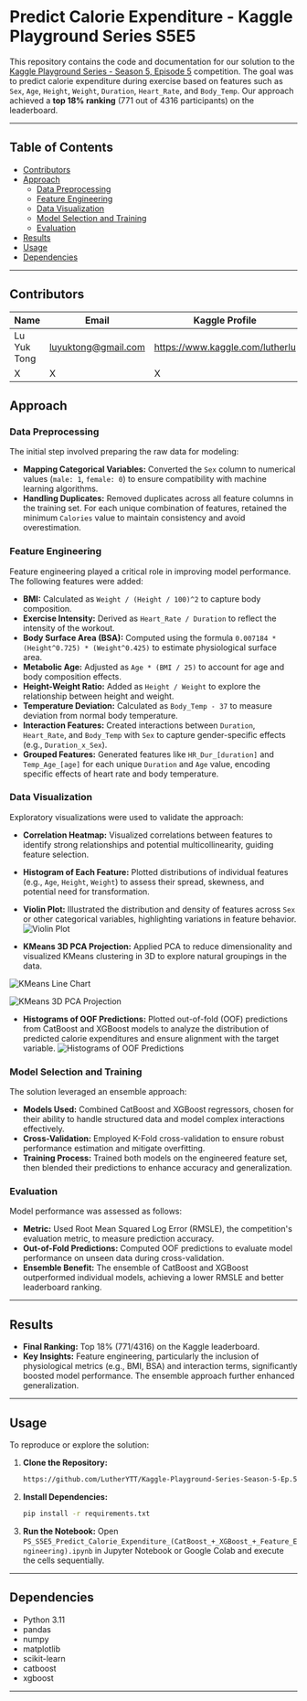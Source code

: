# Predict Calorie Expenditure - Kaggle Playground Series S5E5

This repository contains the code and documentation for our solution to the [Kaggle Playground Series - Season 5, Episode 5](https://www.kaggle.com/competitions/playground-series-s5e5) competition. The goal was to predict calorie expenditure during exercise based on features such as `Sex`, `Age`, `Height`, `Weight`, `Duration`, `Heart_Rate`, and `Body_Temp`. Our approach achieved a **top 18% ranking** (771 out of 4316 participants) on the leaderboard.

---

## Table of Contents
- [Contributors](#contributors)
- [Approach](#approach)
  - [Data Preprocessing](#data-preprocessing)
  - [Feature Engineering](#feature-engineering)
  - [Data Visualization](#data-visualization)
  - [Model Selection and Training](#model-selection-and-training)
  - [Evaluation](#evaluation)
- [Results](#results)
- [Usage](#usage)
- [Dependencies](#dependencies)

---

## Contributors
| **Name**         | **Email**              | **Kaggle Profile**    |
|------------------|------------------------|-----------------------|
| Lu Yuk Tong      | luyuktong@gmail.com    |https://www.kaggle.com/lutherlu|
|X     | X    | X |


## Approach

### Data Preprocessing
The initial step involved preparing the raw data for modeling:
- **Mapping Categorical Variables:** Converted the `Sex` column to numerical values (`male: 1`, `female: 0`) to ensure compatibility with machine learning algorithms.
- **Handling Duplicates:** Removed duplicates across all feature columns in the training set. For each unique combination of features, retained the minimum `Calories` value to maintain consistency and avoid overestimation.

### Feature Engineering
Feature engineering played a critical role in improving model performance. The following features were added:
- **BMI:** Calculated as `Weight / (Height / 100)^2` to capture body composition.
- **Exercise Intensity:** Derived as `Heart_Rate / Duration` to reflect the intensity of the workout.
- **Body Surface Area (BSA):** Computed using the formula `0.007184 * (Height^0.725) * (Weight^0.425)` to estimate physiological surface area.
- **Metabolic Age:** Adjusted as `Age * (BMI / 25)` to account for age and body composition effects.
- **Height-Weight Ratio:** Added as `Height / Weight` to explore the relationship between height and weight.
- **Temperature Deviation:** Calculated as `Body_Temp - 37` to measure deviation from normal body temperature.
- **Interaction Features:** Created interactions between `Duration`, `Heart_Rate`, and `Body_Temp` with `Sex` to capture gender-specific effects (e.g., `Duration_x_Sex`).
- **Grouped Features:** Generated features like `HR_Dur_[duration]` and `Temp_Age_[age]` for each unique `Duration` and `Age` value, encoding specific effects of heart rate and body temperature.

### Data Visualization
Exploratory visualizations were used to validate the approach:
- **Correlation Heatmap:** Visualized correlations between features to identify strong relationships and potential multicollinearity, guiding feature selection.

- **Histogram of Each Feature:** Plotted distributions of individual features (e.g., `Age`, `Height`, `Weight`) to assess their spread, skewness, and potential need for transformation.

- **Violin Plot:** Illustrated the distribution and density of features across `Sex` or other categorical variables, highlighting variations in feature behavior.
![Violin Plot](https://github.com/LutherYTT/Kaggle-Playground-Series-Season-5-Ep.5-Predict-Calorie-Expenditure/blob/main/assets/Violin%20Plot.png)

- **KMeans 3D PCA Projection:** Applied PCA to reduce dimensionality and visualized KMeans clustering in 3D to explore natural groupings in the data.

![KMeans Line Chart](https://github.com/LutherYTT/Kaggle-Playground-Series-Season-5-Ep.5-Predict-Calorie-Expenditure/blob/main/assets/KMeans.png)

![KMeans 3D PCA Projection](https://github.com/LutherYTT/Kaggle-Playground-Series-Season-5-Ep.5-Predict-Calorie-Expenditure/blob/main/assets/KMeans%203D%20PCA%20Projection.png)

- **Histograms of OOF Predictions:** Plotted out-of-fold (OOF) predictions from CatBoost and XGBoost models to analyze the distribution of predicted calorie expenditures and ensure alignment with the target variable.
![Histograms of OOF Predictions](https://github.com/LutherYTT/Kaggle-Playground-Series-Season-5-Ep.5-Predict-Calorie-Expenditure/blob/main/assets/Histograms%20of%20OOF%20Predictions.png)

### Model Selection and Training
The solution leveraged an ensemble approach:
- **Models Used:** Combined CatBoost and XGBoost regressors, chosen for their ability to handle structured data and model complex interactions effectively.
- **Cross-Validation:** Employed K-Fold cross-validation to ensure robust performance estimation and mitigate overfitting.
- **Training Process:** Trained both models on the engineered feature set, then blended their predictions to enhance accuracy and generalization.

### Evaluation
Model performance was assessed as follows:
- **Metric:** Used Root Mean Squared Log Error (RMSLE), the competition's evaluation metric, to measure prediction accuracy.
- **Out-of-Fold Predictions:** Computed OOF predictions to evaluate model performance on unseen data during cross-validation.
- **Ensemble Benefit:** The ensemble of CatBoost and XGBoost outperformed individual models, achieving a lower RMSLE and better leaderboard ranking.

---

## Results
- **Final Ranking:** Top 18% (771/4316) on the Kaggle leaderboard.
- **Key Insights:** Feature engineering, particularly the inclusion of physiological metrics (e.g., BMI, BSA) and interaction terms, significantly boosted model performance. The ensemble approach further enhanced generalization.

---

## Usage
To reproduce or explore the solution:
1. **Clone the Repository:**
   ```bash
   https://github.com/LutherYTT/Kaggle-Playground-Series-Season-5-Ep.5-Predict-Calorie-Expenditure.git
   ```
2. **Install Dependencies:**
   ```bash
   pip install -r requirements.txt
   ```
3. **Run the Notebook:**
   Open `PS_S5E5_Predict_Calorie_Expenditure_(CatBoost_+_XGBoost_+_Feature_Engineering).ipynb` in Jupyter Notebook or Google Colab and execute the cells sequentially.

---

## Dependencies
- Python 3.11
- pandas
- numpy
- matplotlib
- scikit-learn
- catboost
- xgboost

---
